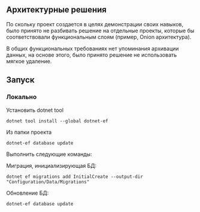 ## Архитектурные решения

По скольку проект создается в целях демонстрации своих навыков, было принято не разбивать решение на отдельные проекты, которые бы соответствовали функциональным слоям (пример, Onion архитектура).

В общих функциональных требованиях нет упоминания архивации данных, на основе этого, было принято решение не использовать мягкое удаление.

## Запуск

### Локально

Установить dotnet tool

```shell
dotnet tool install --global dotnet-ef
```

Из папки проекта
```
dotnet-ef database update
```

Выполнить следующие команды:

Миграция, инициализирующая БД:
```shell
dotnet ef migrations add InitialCreate --output-dir "Configuration/Data/Migrations"
```

Обновление БД:
```shell
dotnet-ef database update
```
